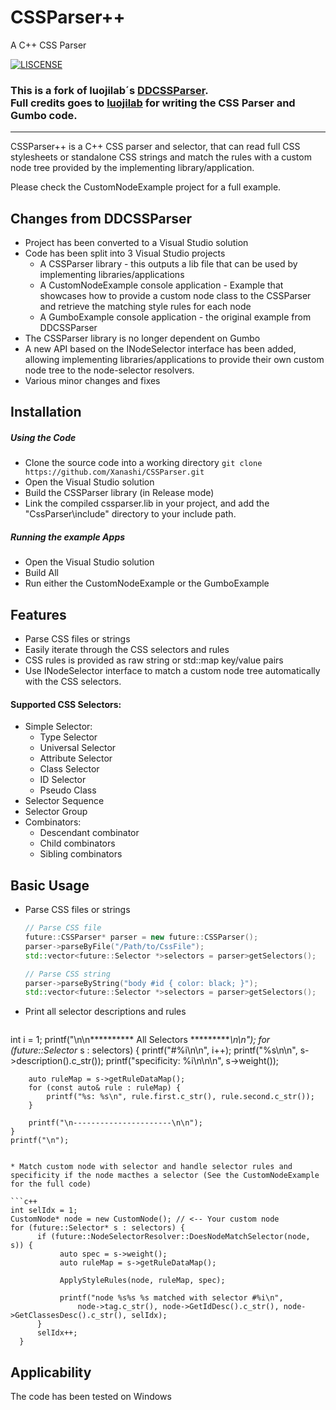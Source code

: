 # CSSParser++

A C++ CSS Parser

[![LISCENSE](https://img.shields.io/packagist/l/doctrine/orm.svg)](./LICENSE.md)

### This is a fork of luojilab´s [DDCSSParser](https://github.com/luojilab/CSSParser "DDCSSParser").<br>Full credits goes to [luojilab](https://github.com/luojilab "luojilab") for writing the CSS Parser and Gumbo code.
------

CSSParser++ is a C++ CSS parser and selector, that can read full CSS stylesheets or standalone CSS strings and match the rules with a custom node tree provided by the 
implementing library/application.

Please check the CustomNodeExample project for a full example.

## Changes from DDCSSParser

- Project has been converted to a Visual Studio solution
- Code has been split into 3 Visual Studio projects 
  - A CSSParser library - this outputs a lib file that can be used by implementing libraries/applications
  - A CustomNodeExample console application - Example that showcases how to provide a custom node class to the CSSParser and retrieve the matching style rules for each node
  - A GumboExample console application - the original example from DDCSSParser
- The CSSParser library is no longer dependent on Gumbo
- A new API based on the INodeSelector interface has been added, allowing implementing libraries/applications to provide their own custom node tree to the node-selector resolvers.
- Various minor changes and fixes


## Installation

##### Using the Code

* Clone the source code into a working directory `git clone https://github.com/Xanashi/CSSParser.git`
* Open the Visual Studio solution
* Build the CSSParser library (in Release mode)
* Link the compiled cssparser.lib in your project, and add the "CssParser\include" directory to your include path. 

##### Running the example Apps

* Open the Visual Studio solution
* Build All
* Run either the CustomNodeExample or the GumboExample

## Features

* Parse CSS files or strings
* Easily iterate through the CSS selectors and rules
* CSS rules is provided as raw string or std::map key/value pairs
* Use INodeSelector interface to match a custom node tree automatically
with the CSS selectors. 

#### Supported CSS Selectors:

- Simple Selector:
  - Type Selector
  - Universal Selector
  - Attribute Selector
  - Class Selector
  - ID Selector
  - Pseudo Class
- Selector Sequence
- Selector Group
- Combinators:
  - Descendant combinator
  - Child combinators
  - Sibling combinators


## Basic Usage

* Parse CSS files or strings

  ```c++
  // Parse CSS file
  future::CSSParser* parser = new future::CSSParser();
  parser->parseByFile("/Path/to/CssFile");
  std::vector<future::Selector *>selectors = parser>getSelectors();
  
  // Parse CSS string
  parser->parseByString("body #id { color: black; }");
  std::vector<future::Selector *>selectors = parser>getSelectors();
  ```

* Print all selector descriptions and rules

  ```c++
int i = 1;
printf("\n\n********** All Selectors **********\n\n");
for (future::Selector* s : selectors) {
        printf("#%i\n\n", i++);
        printf("%s\n\n", s->description().c_str());
        printf("specificity: %i\n\n\n", s->weight());

        auto ruleMap = s->getRuleDataMap();
        for (const auto& rule : ruleMap) {
            printf("%s: %s\n", rule.first.c_str(), rule.second.c_str());
        }

        printf("\n----------------------\n\n");
    }
    printf("\n");
  ```

* Match custom node with selector and handle selector rules and specificity if the node macthes a selector (See the CustomNodeExample for the full code)

  ```c++
int selIdx = 1;
CustomNode* node = new CustomNode(); // <-- Your custom node 
for (future::Selector* s : selectors) {
        if (future::NodeSelectorResolver::DoesNodeMatchSelector(node, s)) {
             auto spec = s->weight();
             auto ruleMap = s->getRuleDataMap();

             ApplyStyleRules(node, ruleMap, spec);

             printf("node %s%s %s matched with selector #%i\n", 
                 node->tag.c_str(), node->GetIdDesc().c_str(), node->GetClassesDesc().c_str(), selIdx);
        }
        selIdx++;
    }
  ```

## Applicability

The code has been tested on Windows
